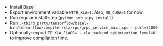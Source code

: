 * Install Bazel
* Export environment variable `WITH_XLA=1`. Also, `NO_CUDA=1` for now.
* Run regular install step (`python setup.py install`)
* Run `./third_party/tensorflow/bazel-bin/tensorflow/compiler/xla/rpc/grpc_service_main_cpu --port=51000`
* Optionally: export `TF_XLA_FLAGS='--xla_backend_optimization_level=0'` to improve compilation time.
